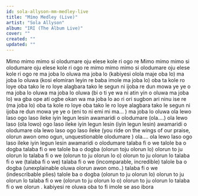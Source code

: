 ```yaml
---
id: sola-allyson-mm-medley-live
title: "Mímọ Medley (Live)"
artist: "Sola Allyson"
album: "IRI (The Album Live)"
cover: ""
created: ""
updated: ""
---
```


Mimo mimo mimo
si olodumare oju elese kole ri ogo re
Mimo mimo mimo
si olodumare oju elese kole ri ogo re
mimo mimo mimo
si olodumare oju elese kole ri ogo re
ma joba lo oluwa
ma joba lo (kabiyesi olola maje oba lo)
ma joba lo oluwa (kosi elomiran leyin re baba imole ma joba lo)
oba ta kole ro loye
oba tako le ro loye
alagbara tako le segun ni
ijoba re dun mowa ye ye o
ma joba lo oluwa
ma joba lo oluwa (bi o ti ye wa ni atin yin o oluwa ma joba lo)
wa gba ope ati ogbe okan wa
ma joba lo
ao ri ori sugbon ari ninu ise re (ma joba lo)
oba ta kole ro loye
oba tako le ro loye
alagbara tako le segun ni
ijoba re dun mowa ye ye o (eni to ni emi mi ma... )
ma joba lo oluwa
ola lewo laso
ogo laso ileke
iyin legun lesin
awamaridi o olodumare (ola....)
ola lewo laso (ola lowo)
ogo laso ileke
 iyin legun lesin (iyin legun lesin)
awamaridi o olodumare
ola lewo laso
ogo laso ileke (you ride on the wings of our praise, olorun awon omo ogun, unquestionable olodumare )
 ola....
ola lewo laso
ogo laso ileke
iyin legun lesin
awamaridi o olodumare
talaba fi o we
talole ba o dogba
talaba fi o we
talole ba o dogba (olorun toju olorun lo)
olorun to ju olorun lo talaba fi o we (olorun to ju olorun lo o)
olorun to ju olorun lo talaba fi o we (talaba fi o we)
talaba fi o we (incomparable, incredible)
talole ba o dogba (unexplainable oluwa olorun awon omo..)
talaba fi o we (indescribable plies)
talole ba o dogba (olorun to ju olorun lo)
olorun to ju olorun lo talaba fi o we (olorun to ju olorun lo o)
olorun to ju olorun lo talaba fi o we
olorun
.
 kabiyesi re oluwa
oba to fi imole se aso ibora
